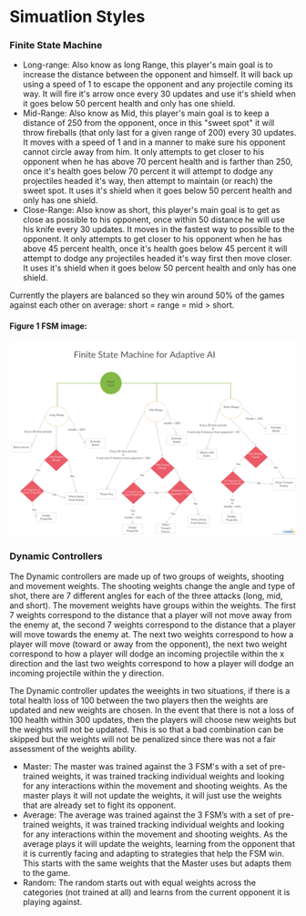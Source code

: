 # Simuatlion Styles

### Finite State Machine
- Long-range: Also know as long Range, this player's main goal is to increase the distance between the opponent and himself. It will back up using a speed of 1 to escape the opponent and any projectile coming its way. It will fire it's arrow once every 30 updates and use it's shield when it goes below 50 percent health and only has one shield.
- Mid-Range: Also know as Mid, this player's main goal is to keep a distance of 250 from the opponent, once in this "sweet spot" it will throw fireballs (that only last for a given range of 200) every 30 updates. It moves with a speed of 1 and in a manner to make sure his opponent cannot circle away from him. It only attempts to get closer to his opponent when he has above 70 percent health and is farther than 250, once it's health goes below 70 percent it will attempt to dodge any projectiles headed it's way, then attempt to maintain (or reach) the sweet spot. It uses it's shield when it goes below 50 percent health and only has one shield. 
- Close-Range: Also know as short, this player's main goal is to get as close as possible to his opponent, once within 50 distance he will use his knife every 30 updates. It moves in the fastest way to possible to the opponent. It only attempts to get closer to his opponent when he has above 45 percent health, once it's health goes below 45 percent it will attempt to dodge any projectiles headed it's way first then move closer. It uses it's shield when it goes below 50 percent health and only has one shield. 

Currently the players are balanced so they win around 50% of the games against each other on average: short = range = mid > short.
#### Figure 1 FSM image:
![Figure 1](https://github.com/dbinnion/AdaptableAITesting/blob/master/imagesAndGraphs/FSMImage.png)

### Dynamic Controllers

The Dynamic controllers are made up of two groups of weights, shooting and movement weights. The shooting weights change the angle and type of shot, there are 7 different angles for each of the three attacks (long, mid, and short). The movement weights have groups within the weights. The first 7 weights correspond to the distance that a player will not move away from the enemy at, the second 7 weights correspond to the distance that a player will move towards the enemy at. The next two weights correspond to how a player will move (toward or away from the opponent), the next two weight correspond to how a player will dodge an incoming projectile within the x direction and the last two weights correspond to how a player will dodge an incoming projectile within the y direction. 

The Dynamic controller updates the weeights in two situations, if there is a total health loss of 100 between the two players then the weights are updated and new weights are chosen. In the event that there is not a loss of 100 health within 300 updates, then the players will choose new weights but the weights will not be updated. This is so that a bad combination can be skipped but the weights will not be penalized since there was not a fair assessment of the weights ability. 

- Master: The master was trained against the 3 FSM's with a set of pre-trained weights, it was trained tracking individual weights and looking for any interactions within the movement and shooting weights. As the master plays it will not update the weights, it will just use the weights that are already set to fight its opponent. 
- Average: The average was trained against the 3 FSM’s with a set of pre-trained weights, it was trained tracking individual weights and looking for any interactions within the movement and shooting weights. As the average plays it will update the weights, learning from the opponent that it is currently facing and adapting to strategies that help the FSM win. This starts with the same weights that the Master uses but adapts them to the game.
- Random: The random starts out with equal weights across the categories (not trained at all) and learns from the current opponent it is playing against. 
